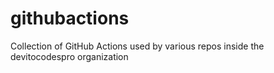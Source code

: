 # githubactions
Collection of GitHub Actions used by various repos inside the devitocodespro organization
